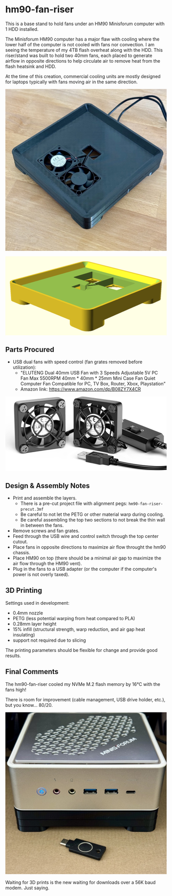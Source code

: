 # hm90-fan-riser
This is a base stand to hold fans under an HM90 Minisforum computer with 1 HDD installed.

The Minisforum HM90 computer has a major flaw with cooling where the lower half of the computer is not cooled with fans nor convection. I am seeing the temperature of my 4TB flash overheat along with the HDD. This riser/stand was built to hold two 40mm fans, each placed to generate airflow in opposite directions to help circulate air to remove heat from the flash heatsink and HDD.

At the time of this creation, commercial cooling units are mostly designed for laptops typically with fans moving air in the same direction.

![hm90fan-riser draft 3D print photo with fans and without HM90 Mini PC](hm90-fan-riser-draftprint.jpg)

![hm90-fan-riser OpenSCAD render](hm90-fan-riser-openscad.png)

## Parts Procured
* USB dual fans with speed control (fan grates removed before utilization):
	* "ELUTENG Dual 40mm USB Fan with 3 Speeds Adjustable 5V PC Fan Max 5500RPM 40mm * 40mm * 25mm Mini Case Fan Quiet Computer Fan Compatible for PC, TV Box, Router, Xbox, Playstation"
	* Amazon link: https://www.amazon.com/dp/B08ZY7X4CR

![ELUTENG dual 40mm USB fan with 3 adjustable speeds](USB-Fans-B08ZY7X4CR.jpg)

## Design & Assembly Notes
* Print and assemble the layers.
	* There is a pre-cut project file with alignment pegs: `hm90-fan-riser-precut.3mf`
	* Be careful to not let the PETG or other material warp during cooling.
	* Be careful assembling the top two sections to not break the thin wall in between the fans.
* Remove screws and fan grates.
* Feed through the USB wire and control switch through the top center cutout.
* Place fans in opposite directions to maximize air flow throught the hm90 chassis.
* Place HM90 on top (there should be a minimal air gap to maximize the air flow through the HM90 vent).
* Plug in the fans to a USB adapter (or the computer if the computer's power is not overly taxed).

## 3D Printing
Settings used in development:

* 0.4mm nozzle
* PETG (less potential warping from heat compared to PLA)
* 0.28mm layer height
* 15% infill (structural strength, warp reduction, and air gap heat insulating)
* support not required due to slicing

The printing parameters should be flexible for change and provide good results.

## Final Comments
The hm90-fan-riser cooled my NVMe M.2 flash memory by 16°C with the fans high!

There is room for improvement (cable management, USB drive holder, etc.), but you know... 80/20.

![hm90-fan-riser draft 3D print photo with HM90 Mini PC](hm90-fan-riser-draftprint-with-hm90.jpg)

Waiting for 3D prints is the new waiting for downloads over a 56K baud modem. Just saying.